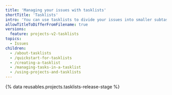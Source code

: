 ```yaml
---
title: 'Managing your issues with tasklists'
shortTitle: 'Tasklists'
intro: 'You can use tasklists to divide your issues into smaller subtasks.'
allowTitleToDifferFromFilename: true
versions:
  feature: projects-v2-tasklists
topics:
  - Issues
children:
  - /about-tasklists
  - /quickstart-for-tasklists
  - /creating-a-tasklist
  - /managing-tasks-in-a-tasklist
  - /using-projects-and-tasklists
---
```


{% data reusables.projects.tasklists-release-stage %}